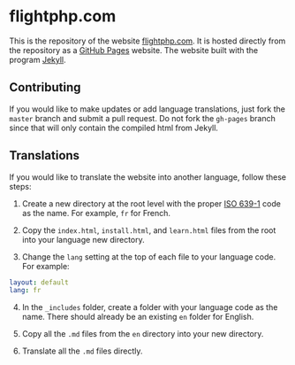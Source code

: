 # flightphp.com

This is the repository of the website [flightphp.com](http://flightphp.com).
It is hosted directly from the repository as a [GitHub Pages](https://pages.github.com/) website.
The website built with the program [Jekyll](https://jekyllrb.com/).

## Contributing

If you would like to make updates or add language translations, just fork
the `master` branch and submit a pull request. Do not fork the `gh-pages` branch
since that will only contain the compiled html from Jekyll.

## Translations

If you would like to translate the website into another language, follow these steps:

1. Create a new directory at the root level with the proper [ISO 639-1](http://www.loc.gov/standards/iso639-2/php/code_list.php)
code as the name. For example, `fr` for French.

2. Copy the `index.html`, `install.html`, and `learn.html` files from the root into your language new directory.

3. Change the `lang` setting at the top of each file to your language code. For example:

``` yaml
layout: default
lang: fr
```

4. In the `_includes` folder, create a folder with your language code as the name.
There should already be an existing `en` folder for English.

5. Copy all the `.md` files from the `en` directory into your new directory.

6. Translate all the `.md` files directly.